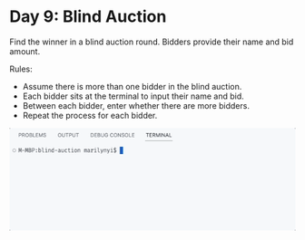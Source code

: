 # Day 9: Blind Auction

Find the winner in a blind auction round. Bidders provide their name and bid amount. 

Rules:
- Assume there is more than one bidder in the blind auction.
- Each bidder sits at the terminal to input their name and bid.
- Between each bidder, enter whether there are more bidders.
- Repeat the process for each bidder.

<img src="https://github.com/marilynyi/100-days-of-code-python/blob/main/days-01-10/day-09/blind-auction/demo.gif">